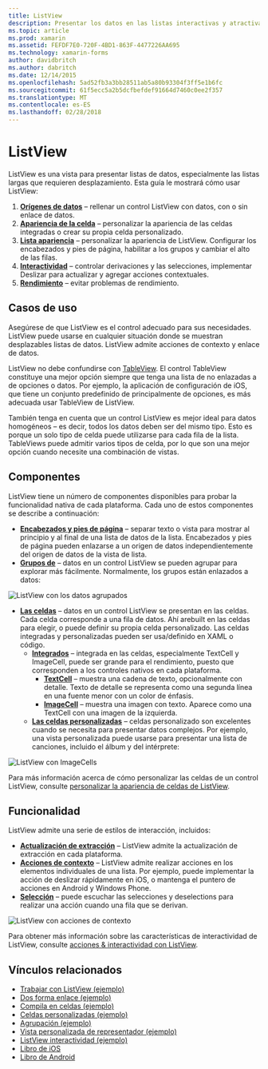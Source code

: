 ```yaml
---
title: ListView
description: Presentar los datos en las listas interactivas y atractivas.
ms.topic: article
ms.prod: xamarin
ms.assetid: FEFDF7E0-720F-4BD1-863F-4477226AA695
ms.technology: xamarin-forms
author: davidbritch
ms.author: dabritch
ms.date: 12/14/2015
ms.openlocfilehash: 5ad52fb3a3bb28511ab5a80b93304f3ff5e1b6fc
ms.sourcegitcommit: 61f5ecc5a2b5dcfbefdef91664d7460c0ee2f357
ms.translationtype: MT
ms.contentlocale: es-ES
ms.lasthandoff: 02/28/2018
---
```

# <a name="listview"></a>ListView

ListView es una vista para presentar listas de datos, especialmente las listas largas que requieren desplazamiento. Esta guía le mostrará cómo usar ListView:

1. **[Orígenes de datos](data-and-databinding.md)**  &ndash; rellenar un control ListView con datos, con o sin enlace de datos.
2. **[Apariencia de la celda](customizing-cell-appearance.md)**  &ndash; personalizar la apariencia de las celdas integradas o crear su propia celda personalizado.
3. **[Lista apariencia](customizing-list-appearance.md)**  &ndash; personalizar la apariencia de ListView. Configurar los encabezados y pies de página, habilitar a los grupos y cambiar el alto de las filas.
4. **[Interactividad](interactivity.md)**  &ndash; controlar derivaciones y las selecciones, implementar Deslizar para actualizar y agregar acciones contextuales.
5. **[Rendimiento](performance.md)**  &ndash; evitar problemas de rendimiento.

## <a name="use-cases"></a>Casos de uso
Asegúrese de que ListView es el control adecuado para sus necesidades. ListView puede usarse en cualquier situación donde se muestran desplazables listas de datos. ListView admite acciones de contexto y enlace de datos.

ListView no debe confundirse con [TableView](~/xamarin-forms/user-interface/tableview.md). El control TableView constituye una mejor opción siempre que tenga una lista de no enlazadas a de opciones o datos. Por ejemplo, la aplicación de configuración de iOS, que tiene un conjunto predefinido de principalmente de opciones, es más adecuada usar TableView de ListView.

También tenga en cuenta que un control ListView es mejor ideal para datos homogéneos &ndash; es decir, todos los datos deben ser del mismo tipo. Esto es porque un solo tipo de celda puede utilizarse para cada fila de la lista. TableViews puede admitir varios tipos de celda, por lo que son una mejor opción cuando necesite una combinación de vistas.


## <a name="components"></a>Componentes
ListView tiene un número de componentes disponibles para probar la funcionalidad nativa de cada plataforma. Cada uno de estos componentes se describe a continuación:

- **[Encabezados y pies de página](customizing-list-appearance.md#Headers_and_Footers)**  &ndash; separar texto o vista para mostrar al principio y al final de una lista de datos de la lista. Encabezados y pies de página pueden enlazarse a un origen de datos independientemente del origen de datos de la vista de lista.
- **[Grupos de](customizing-list-appearance.md#Grouping)**  &ndash; datos en un control ListView se pueden agrupar para explorar más fácilmente. Normalmente, los grupos están enlazados a datos:

![](images/grouping-depth.png "ListView con los datos agrupados")

- **[Las celdas](customizing-cell-appearance.md)**  &ndash; datos en un control ListView se presentan en las celdas. Cada celda corresponde a una fila de datos. Ahí arebuilt en las celdas para elegir, o puede definir su propia celda personalizado. Las celdas integradas y personalizadas pueden ser usa/definido en XAML o código.
  - **[Integrados](customizing-cell-appearance.md#Built_in_Cells)**  &ndash; integrada en las celdas, especialmente TextCell y ImageCell, puede ser grande para el rendimiento, puesto que corresponden a los controles nativos en cada plataforma.
    - **[TextCell](customizing-cell-appearance.md#TextCell)**  &ndash; muestra una cadena de texto, opcionalmente con detalle. Texto de detalle se representa como una segunda línea en una fuente menor con un color de énfasis.
    - **[ImageCell](customizing-cell-appearance.md#ImageCell)**  &ndash; muestra una imagen con texto. Aparece como una TextCell con una imagen de la izquierda.
  - **[Las celdas personalizadas](customizing-cell-appearance.md#customcells)**  &ndash; celdas personalizado son excelentes cuando se necesita para presentar datos complejos. Por ejemplo, una vista personalizada puede usarse para presentar una lista de canciones, incluido el álbum y del intérprete:

![](images/image-cell-default.png "ListView con ImageCells")

Para más información acerca de cómo personalizar las celdas de un control ListView, consulte [personalizar la apariencia de celdas de ListView](customizing-cell-appearance.md).

## <a name="functionality"></a>Funcionalidad
ListView admite una serie de estilos de interacción, incluidos:

- **[Actualización de extracción](interactivity.md#Pull_to_Refresh)**  &ndash; ListView admite la actualización de extracción en cada plataforma.
- **[Acciones de contexto](interactivity.md#Context_Actions)**  &ndash; ListView admite realizar acciones en los elementos individuales de una lista. Por ejemplo, puede implementar la acción de deslizar rápidamente en iOS, o mantenga el puntero de acciones en Android y Windows Phone.
- **[Selección](interactivity.md#selectiontaps)**  &ndash; puede escuchar las selecciones y deselections para realizar una acción cuando una fila que se derivan.

![](images/context-default.png "ListView con acciones de contexto")

Para obtener más información sobre las características de interactividad de ListView, consulte [acciones & interactividad con ListView](interactivity.md).


## <a name="related-links"></a>Vínculos relacionados

- [Trabajar con ListView (ejemplo)](https://developer.xamarin.com/samples/WorkingWithListview)
- [Dos forma enlace (ejemplo)](https://developer.xamarin.com/samples/xamarin-forms/UserInterface/ListView/SwitchEntryTwoBinding)
- [Compila en celdas (ejemplo)](https://developer.xamarin.com/samples/xamarin-forms/UserInterface/ListView/BuiltInCells)
- [Celdas personalizadas (ejemplo)](https://developer.xamarin.com/samples/xamarin-forms/UserInterface/ListView/CustomCells)
- [Agrupación (ejemplo)](https://developer.xamarin.com/samples/xamarin-forms/UserInterface/ListView/Grouping)
- [Vista personalizada de representador (ejemplo)](https://developer.xamarin.com/samples/xamarin-forms/UserInterface/ListView/WorkingWithListviewNative)
- [ListView interactividad (ejemplo)](https://developer.xamarin.com/samples/xamarin-forms/UserInterface/ListView/interactivity)
- [Libro de iOS](https://developer.xamarin.com/workbooks/xamarin-forms/user-interface/listview/ListView-ios.workbook)
- [Libro de Android](https://developer.xamarin.com/workbooks/xamarin-forms/user-interface/listview/ListView-android.workbook)
